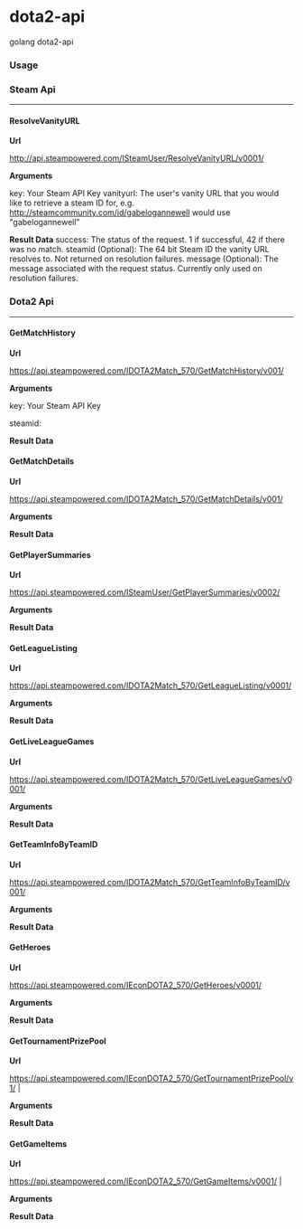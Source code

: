 dota2-api
=========

golang dota2-api


### Usage


### Steam Api
---------------------------
#### ResolveVanityURL 

**Url**

http://api.steampowered.com/ISteamUser/ResolveVanityURL/v0001/

**Arguments**

key: Your Steam API Key
vanityurl: The user's vanity URL that you would like to retrieve a steam ID for, e.g. http://steamcommunity.com/id/gabelogannewell would use "gabelogannewell"

**Result Data**
success: The status of the request. 1 if successful, 42 if there was no match.
steamid (Optional): The 64 bit Steam ID the vanity URL resolves to. Not returned on resolution failures.
message (Optional): The message associated with the request status. Currently only used on resolution failures.




### Dota2 Api
----------------------------

#### GetMatchHistory 

**Url**

https://api.steampowered.com/IDOTA2Match_570/GetMatchHistory/v001/

**Arguments**

key: Your Steam API Key

steamid:

**Result Data**

#### GetMatchDetails

**Url**

https://api.steampowered.com/IDOTA2Match_570/GetMatchDetails/v001/ 

**Arguments**

**Result Data**

#### GetPlayerSummaries

**Url**

https://api.steampowered.com/ISteamUser/GetPlayerSummaries/v0002/ 

**Arguments**

**Result Data**

#### GetLeagueListing

**Url**

https://api.steampowered.com/IDOTA2Match_570/GetLeagueListing/v0001/ 

**Arguments**

**Result Data**

#### GetLiveLeagueGames 

**Url**

https://api.steampowered.com/IDOTA2Match_570/GetLiveLeagueGames/v0001/

**Arguments**

**Result Data**

#### GetTeamInfoByTeamID 

**Url**

https://api.steampowered.com/IDOTA2Match_570/GetTeamInfoByTeamID/v001/ 

**Arguments**

**Result Data**

#### GetHeroes

**Url**

https://api.steampowered.com/IEconDOTA2_570/GetHeroes/v0001/

**Arguments**

**Result Data**

#### GetTournamentPrizePool 

**Url**

https://api.steampowered.com/IEconDOTA2_570/GetTournamentPrizePool/v1/ |

**Arguments**

**Result Data**

#### GetGameItems

**Url**

https://api.steampowered.com/IEconDOTA2_570/GetGameItems/v0001/ |

**Arguments**

**Result Data**
